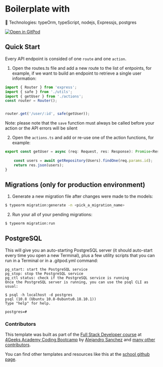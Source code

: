 # Boilerplate with 

🍬 Technologies: typeOrm, typeScript, nodejs, Expressjs, postgres

[![Open in GitPod](https://gitpod.io/button/open-in-gitpod.svg)](https://github.com/4GeeksAcademy/expressjs-rest-hello)


## Quick Start

Every API endpoint is consided of one `route` and one `action`.

1. Open the routes.ts file and add a new route to the list of entpoints, for example, if we want to build an endpoint to retrieve a single user information:

```js
import { Router } from 'express';
import { safe } from './utils';
import { getUser } from './actions';
const router = Router();


router.get('/user/:id', safe(getUser));
```

Note: please note that the `save` function must always be called before your action or the API errors will be silent

2. Open the `actions.ts` and add or re-use one of the action functions, for example:

```js
export const getUser = async (req: Request, res: Response): Promise<Response> =>{
	
	const users = await getRepository(Users).findOne(req.params.id);
	return res.json(users);
}
```


## Migrations (only for production environment)

1. Generate a new migration file after changes were made to the models:

```bash
$ typeorm migration:generate -n <pick_a_migration_name>
```

2. Run your all of your pending migrations:

```bash
$ typeorm migration:run
```



## PostgreSQL


This will give you an auto-starting PostgreSQL server (it should auto-start every time you open a new Terminal), plus a few utility scripts that you can run in a Terminal or in a .gitpod.yml command:

```
pg_start: start the PostgreSQL service
pg_stop: stop the PostgreSQL service
pg_ctl status: check if the PostgreSQL service is running
Once the PostgreSQL server is running, you can use the psql CLI as usual:

$ psql -h localhost -d postgres
psql (10.8 (Ubuntu 10.8-0ubuntu0.18.10.1))
Type "help" for help.

postgres=#
```


### Contributors

This template was built as part of the [Full Stack Developer course](https://4geeksacademy.com/us/coding-bootcamps/part-time-full-stack-developer) at [4Geeks Academy Coding Bootcamp](https://4geeksacademy.com/us/coding-bootcamp) by [Alejandro Sanchez](https://twitter.com/alesanchezr) and [many other contributors](https://github.com/4GeeksAcademy/react-hello/graphs/contributors).

You can find other templates and resources like this at the [school github page](https://github.com/4geeksacademy/).
